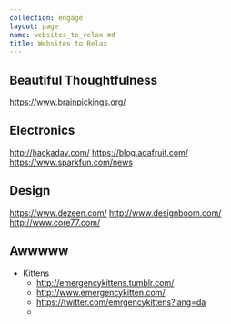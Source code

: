 ```yaml
---
collection: engage
layout: page
name: websites_to_relax.md
title: Websites to Relax
---
```


## Beautiful Thoughtfulness
https://www.brainpickings.org/

## Electronics
http://hackaday.com/
https://blog.adafruit.com/
https://www.sparkfun.com/news

## Design
https://www.dezeen.com/
http://www.designboom.com/
http://www.core77.com/

## Awwwww

* Kittens
  * http://emergencykittens.tumblr.com/
  * http://www.emergencykitten.com/
  * https://twitter.com/emrgencykittens?lang=da
  *
